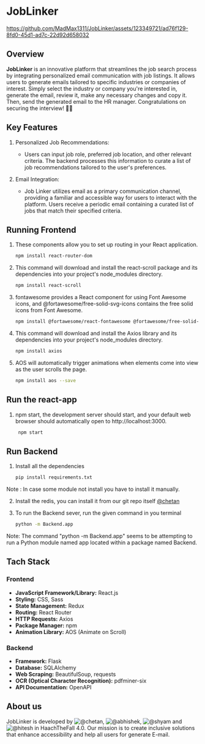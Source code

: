 # JobLinker


https://github.com/MadMax1311/JobLinker/assets/123349721/ad76f129-8fd0-45d1-ad7c-22d92d658032


## Overview

**JobLinker** is an innovative platform that streamlines the job search process by integrating personalized email communication with job listings. It allows users to generate emails tailored to specific industries or companies of interest. Simply select the industry or company you're interested in, generate the email, review it, make any necessary changes and copy it. Then, send the generated email to the HR manager. Congratulations on securing the interview! 🎉🎉 

## Key Features

1. Personalized Job Recommendations:
   - Users can input job role, preferred job location, and other relevant criteria.
     The backend processes this information to curate a list of job recommendations tailored to the user's preferences.
     
2. Email Integration: 
   - Job Linker utilizes email as a primary communication channel, providing a familiar and accessible way for users to interact with the platform.
     Users receive a periodic email containing a curated list of jobs that match their specified criteria.

## Running Frontend

1. These components allow you to set up routing in your React application.
      ```bash
      npm install react-router-dom
      
2. This command will download and install the react-scroll package and its dependencies into your project's node_modules directory.
     ```bash
     npm install react-scroll
     
3. fontawesome provides a React component for using Font Awesome icons, and @fortawesome/free-solid-svg-icons contains the free solid icons from Font Awesome.
    ```bash
    npm install @fortawesome/react-fontawesome @fortawesome/free-solid-svg-icons
    
4. This command will download and install the Axios library and its dependencies into your project's node_modules directory.
    ```bash
    npm install axios
    
5. AOS will automatically trigger animations when elements come into view as the user scrolls the page.
    ```bash
    npm install aos --save
   
## Run the react-app
1. npm start, the development server should start, and your default web browser should automatically open to http://localhost:3000.
   ```bash
    npm start

## Run Backend 

1. Install all the dependencies
     ```bash
   pip install requirements.txt
Note : In case some module not install you have to install it manually.

2. Install the redis, you can install it from our git repo itself 
   [@chetan](https://github.com/amMistic)
   
3. To run the Backend sever, run the given command in you terminal
     ```bash
    python -m Backend.app

Note: The command "python -m Backend.app" seems to be attempting to run a Python module named app located within a package named Backend.

## Tach Stack

### Frontend
- **JavaScript Framework/Library:** React.js
- **Styling:** CSS, Sass
- **State Management:** Redux
- **Routing:** React Router
- **HTTP Requests:** Axios
- **Package Manager:** npm
- **Animation Library:** AOS (Animate on Scroll)

### Backend 
- **Framework:** Flask
- **Database:** SQLAlchemy
- **Web Scraping:** BeautifulSoup, requests
- **OCR (Optical Character Recognition):** pdfminer-six
- **API Documentation:** OpenAPI

## About us
JobLinker is developed by ![@chetan](https://github.com/amMistic), ![@abhishek](https://github.com/MazeJack), ![@shyam](https://github.com/MadMax1311) and ![@hitesh](https://github.com/chavdahitesh06) in HaachTheFall 4.0. Our mission is to create inclusive solutions that enhance accessibility and help all users for generate E-mail.
